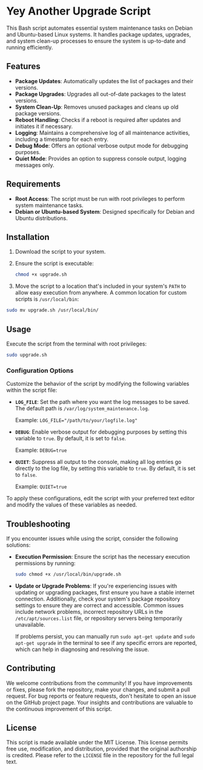 # Yey Another Upgrade Script 

This Bash script automates essential system maintenance tasks on Debian and Ubuntu-based Linux systems. It handles package updates, upgrades, and system clean-up processes to ensure the system is up-to-date and running efficiently.

## Features

- **Package Updates**: Automatically updates the list of packages and their versions.
- **Package Upgrades**: Upgrades all out-of-date packages to the latest versions.
- **System Clean-Up**: Removes unused packages and cleans up old package versions.
- **Reboot Handling**: Checks if a reboot is required after updates and initiates it if necessary.
- **Logging**: Maintains a comprehensive log of all maintenance activities, including a timestamp for each entry.
- **Debug Mode**: Offers an optional verbose output mode for debugging purposes.
- **Quiet Mode**: Provides an option to suppress console output, logging messages only.

## Requirements

- **Root Access**: The script must be run with root privileges to perform system maintenance tasks.
- **Debian or Ubuntu-based System**: Designed specifically for Debian and Ubuntu distributions.

## Installation

1. Download the script to your system.
2. Ensure the script is executable:
   ```bash
   chmod +x upgrade.sh
   ```

3. Move the script to a location that's included in your system's `PATH` to allow easy execution from anywhere. A common location for custom scripts is `/usr/local/bin`:

  ```bash
  sudo mv upgrade.sh /usr/local/bin/
  ```

## Usage

Execute the script from the terminal with root privileges:

```bash
sudo upgrade.sh
```

### Configuration Options

Customize the behavior of the script by modifying the following variables within the script file:

- **`LOG_FILE`**: Set the path where you want the log messages to be saved. The default path is `/var/log/system_maintenance.log`.
  
  Example: `LOG_FILE="/path/to/your/logfile.log"`

- **`DEBUG`**: Enable verbose output for debugging purposes by setting this variable to `true`. By default, it is set to `false`.

  Example: `DEBUG=true`

- **`QUIET`**: Suppress all output to the console, making all log entries go directly to the log file, by setting this variable to `true`. By default, it is set to `false`.

  Example: `QUIET=true`

To apply these configurations, edit the script with your preferred text editor and modify the values of these variables as needed.

## Troubleshooting

If you encounter issues while using the script, consider the following solutions:

- **Execution Permission**: Ensure the script has the necessary execution permissions by running:

  ```bash
  sudo chmod +x /usr/local/bin/upgrade.sh
  ```
  
- **Update or Upgrade Problems**: If you're experiencing issues with updating or upgrading packages, first ensure you have a stable internet connection. Additionally, check your system's package repository settings to ensure they are correct and accessible. Common issues include network problems, incorrect repository URLs in the `/etc/apt/sources.list` file, or repository servers being temporarily unavailable.

  If problems persist, you can manually run `sudo apt-get update` and `sudo apt-get upgrade` in the terminal to see if any specific errors are reported, which can help in diagnosing and resolving the issue.

## Contributing

We welcome contributions from the community! If you have improvements or fixes, please fork the repository, make your changes, and submit a pull request. For bug reports or feature requests, don't hesitate to open an issue on the GitHub project page. Your insights and contributions are valuable to the continuous improvement of this script.

## License

This script is made available under the MIT License. This license permits free use, modification, and distribution, provided that the original authorship is credited. Please refer to the `LICENSE` file in the repository for the full legal text.



